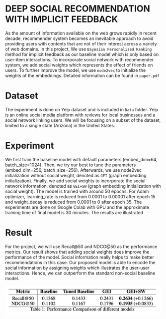 # DEEP SOCIAL RECOMMENDATION WITH IMPLICIT FEEDBACK

As the amount of information available on the web grows rapidly in recent decade, recommender system becomes an inevitable approach to avoid providing users with contents that are not of their interest across a variety of web domains. In this project, We use `Bayesian Personalized Ranking` method for implicit feedback as our baseline model which is only based on user-item interactions. To incorporate social network with recommender system, we add social weights which represents the effect of friends on users. To further improve the model, we use `node2vec` to initialize the weights of the embeddings. Detailed information can be found in `paper.pdf`

# Dataset 
The experiment is done on Yelp dataset and is included in `Data` folder. Yelp is an online social media platform with reviews for local businesses and a social network linking users. We will be focusing on a subset of the dataset, limited to a single state (Arizona) in the United States. 

# Experiment

We first train the baseline model with default parameters (embed_dim=64, batch_size=1024). Then, we try our best to tune the parameters (embed_dim=256, batch_size=256). Afterwards, we use node2vec initialization without social weight, denoted as `GEI` (graph embedding initialization). Finally, we add social weights to incorporate the social network information, denoted as `GEI+SW` (graph embedding initialization with social weight). The model is trained with around 50 epochs. For Adam optimizer, learning_rate is reduced from 0.0001 to 0.00001 after epoch 15 and weight_decay is reduced from 0.0001 to 0 after epoch 35. The experiments are done on Google Colab with GPU and the approximate training time of final model is 30 minutes. The results are illustrated 

# Result
For the project, we will use Recall@50 and NDCG@50 as the performance metrics. Our result shows that adding social weights does improve the performance of the model. Social information really helps to make better recommendations in this case. Our proposed model is able to encode the social
information by assigning weights which illustrates the user-user interactions. Hence, we can outperform the standard non-social baseline model.

![table.png](table.png)

